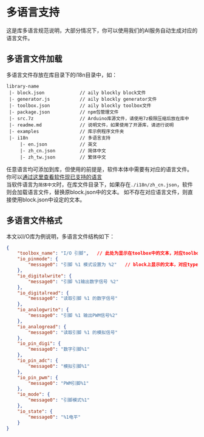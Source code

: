 # 多语言支持  
这是库多语言规范说明，大部分情况下，你可以使用我们的AI服务自动生成对应的语言文件。  

## 多语言文件加载
多语言文件存放在库目录下的i18n目录中，如：
```
library-name  
 |- block.json             // aily blockly block文件
 |- generator.js           // aily blockly generator文件
 |- toolbox.json           // aily blockly toolbox文件
 |- package.json           // npm包管理文件
 |- src.7z                 // Arduino库源文件，请使用7z极限压缩后放在库中
 |- readme.md              // 说明文件，如果使用了开源库，请进行说明
 |- examples               // 库示例程序文件夹
 |- i18n                   // 多语言支持
     |- en.json            // 英文
     |- zh_cn.json         // 简体中文
     |- zh_tw.json         // 繁体中文
```

任意语言均可添加到库，但使用的前提是，软件本体中需要有对应的语言文件。
你可以[通过这里查看软件现已支持的语言](https://github.com/ailyProject/aily-blockly/tree/master/public/i18n)  
当软件语言为`简体中文`时，在库文件目录下，如果存在`./i18n/zh_cn.json`，软件则会加载语言文件，替换原block.json中的文本。
如不存在对应语言文件，则直接使用block.json中设定的文本。

## 多语言文件格式  
本文以I/O库为例说明，多语言文件结构如下：
```json
{
    "toolbox_name": "I/O 引脚",   // 此处为显示在toolbox中的文本，对应toolbox.json中的name
    "io_pinmode": {
        "message0": "引脚 %1 模式设置为 %2"   // block上显示的文本，对应type为io_pinmode的block中的message0内容
    },
    "io_digitalwrite": {
        "message0": "引脚 %1输出数字信号 %2"
    },
    "io_digitalread": {
        "message0": "读取引脚 %1 的数字信号"
    },
    "io_analogwrite": {
        "message0": "引脚 %1 输出PWM信号%2"
    },
    "io_analogread": {
        "message0": "读取引脚 %1 的模拟信号"
    },
    "io_pin_digi": {
        "message0": "数字引脚%1"
    },
    "io_pin_adc": {
        "message0": "模拟引脚%1"
    },
    "io_pin_pwm": {
        "message0": "PWM引脚%1"
    },
    "io_mode": {
        "message0": "引脚模式%1"
    },
    "io_state": {
        "message0": "%1电平"
    }
}
```